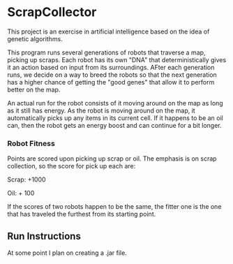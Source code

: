 # ScrapCollector

This project is an exercise in artificial intelligence based on the idea of genetic algorithms.

This program runs several generations of robots that traverse a map, picking up scraps.
Each robot has its own "DNA" that deterministically gives it an action based on input from its surroundings.
AFter each generation runs, we decide on a way to breed the robots so that the next generation has a higher chance of getting the
"good genes" that allow it to perform better on the map.

An actual run for the robot consists of it moving around on the map as long as it still has energy.
As the robot is moving around on the map, it automatically picks up any items in its current cell. If it happens to be an oil can,
then the robot gets an energy boost and can continue for a bit longer.

### Robot Fitness
Points are scored upon picking up scrap or oil. The emphasis is on scrap collection, so the score for pick up each are:

Scrap: +1000

Oil:   + 100

If the scores of two robots happen to be the same, the fitter one is the one that has traveled the furthest from its starting point.

## Run Instructions
At some point I plan on creating a .jar file.
